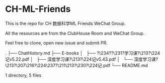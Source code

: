 # CH-ML-Friends


This is the repo for CH 数据科学ML Friends WeChat Group. 

All the resources are from the ClubHouse Room and WeChat Group. 




Feel free to clone, open new issue and submit PR. 



.
├── ChatHistory.md
├── E-books
│   ├── ?\234??\231?学习课?\213?\224记v5.22.pdf
│   ├── 深度学习课?\213?\224记v5.43.pdf
│   └── 深度学习课?\213?\207\216?\224\237?\211\213?\230?\224记.pdf
└── README.md

1 directory, 5 files